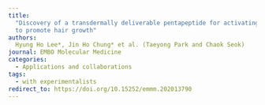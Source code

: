 ```yaml
---
title:
  "Discovery of a transdermally deliverable pentapeptide for activating AdipoR1
  to promote hair growth"
authors:
  Hyung Ho Lee*, Jin Ho Chung* et al. (Taeyong Park and Chaok Seok)
journal: EMBO Molecular Medicine
categories:
  - Applications and collaborations
tags:
  - with experimentalists
redirect_to: https://doi.org/10.15252/emmm.202013790
---
```

